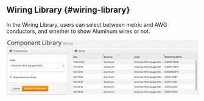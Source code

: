 ## Wiring Library {#wiring-library}

In the Wiring Library, users can select between metric and AWG conductors, and whether to show Aluminum wires or not.

![Screenshots/7.2%20Wire%20Library.png](../assets/screenshots7220wire20library.png)